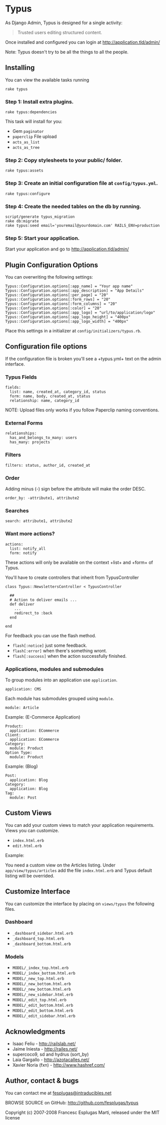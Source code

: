 Typus
=====

As Django Admin, Typus is designed for a single activity:

> Trusted users editing structured content.

Once installed and configured you can login at http://application.tld/admin/

Note: Typus doesn't try to be all the things to all the people.

## Installing

You can view the available tasks running

    rake typus

### Step 1: Install extra plugins.

    rake typus:dependencies

This task will install for you:

- Gem `paginator`
- `paperclip` File upload
- `acts_as_list`
- `acts_as_tree`

### Step 2: Copy stylesheets to your public/ folder.

    rake typus:assets

### Step 3: Create an initial configuration file at `config/typus.yml`.

    rake typus:configure

### Step 4: Create the needed tables on the db by running.

    script/generate typus_migration
    rake db:migrate
    rake typus:seed email='youremail@yourdomain.com' RAILS_ENV=production

### Step 5: Start your application.

Start your application and go to http://application.tld/admin/

## Plugin Configuration Options

You can overwriting the following settings:

    Typus::Configuration.options[:app_name] = "Your app name"
    Typus::Configuration.options[:app_description] = "App Details"
    Typus::Configuration.options[:per_page] = "20"
    Typus::Configuration.options[:form_rows] = "20"
    Typus::Configuration.options[:form_columns] = "20"
    Typus::Configuration.options[:color] = "20"
    Typus::Configuration.options[:app_logo] = "url/to/application/logo"
    Typus::Configuration.options[:app_logo_height] = "400px"
    Typus::Configuration.options[:app_logo_width] = "400px"

Place this settings in a initializer at <code>config/initializers/typus.rb</code>.

## Configuration file options

If the configuration file is broken you'll see a +typus.yml+ text on the admin interface.

### Typus Fields

    fields:
      list: name, created_at, category_id, status
      form: name, body, created_at, status
      relationship: name, category_id

NOTE: Upload files only works if you follow Paperclip naming conventions.

### External Forms

    relationships:
      has_and_belongs_to_many: users
      has_many: projects

### Filters

    filters: status, author_id, created_at

### Order

Adding minus (-) sign before the attribute will make the order DESC.

    order_by: -attribute1, attribute2

### Searches

    search: attribute1, attribute2

### Want more actions?

    actions:
      list: notify_all
      form: notify

These actions will only be available on the context +list+ and +form+ of Typus.

You'll have to create controllers that inherit from TypusController

    class Typus::NewslettersController < TypusController
    
      ##
      # Action to deliver emails ...
      def deliver
        ...
        redirect_to :back
      end
    
    end

For feedback you can use the flash method.

- `flash[:notice]` just some feedback.
- `flash[:error]` when there's something wront.
- `flash[:success]` when the action successfully finished.

### Applications, modules and submodules

To group modules into an application use `application`.

    application: CMS

Each module has submodules grouped using `module`.

    module: Article

Example: (E-Commerce Application)

    Product:
      application: ECommerce
    Client:
      application: ECommerce
    Category:
      module: Product
    Option Type:
      module: Product

Example: (Blog)

    Post:
      application: Blog
    Category:
      application: Blog
    Tag:
      module: Post

## Custom Views

You can add your custom views to match your application requirements. Views 
you can customize.

- `index.html.erb`
- `edit.html.erb`

Example:

You need a custom view on the Articles listing. Under `app/view/typus/articles`
add the file `index.html.erb` and Typus default listing will be overrided.

## Customize Interface

You can customize the interface by placing on `views/typus` the following files.

### Dashboard

- `_dashboard_sidebar.html.erb`
- `_dashboard_top.html.erb`
- `_dashboard_bottom.html.erb`

### Models

- `MODEL/_index_top.html.erb`
- `MODEL/_index_bottom.html.erb`
- `MODEL/_new_top.html.erb`
- `MODEL/_new_bottom.html.erb`
- `MODEL/_new_bottom.html.erb`
- `MODEL/_new_sidebar.html.erb`
- `MODEL/_edit_top.html.erb`
- `MODEL/_edit_bottom.html.erb`
- `MODEL/_edit_bottom.html.erb`
- `MODEL/_edit_sidebar.html.erb`

## Acknowledgments

- Isaac Feliu - http://railslab.net/
- Jaime Iniesta - http://railes.net/
- supercoco9, sd and hydrus (sort_by)
- Laia Gargallo - http://azotacalles.net/
- Xavier Noria (fxn) - http://www.hashref.com/

## Author, contact & bugs

You can contact me at <fesplugas@intraducibles.net>

BROWSE SOURCE on GitHub: http://github.com/fesplugas/typus

Copyright (c) 2007-2008 Francesc Esplugas Marti, released under the MIT license
